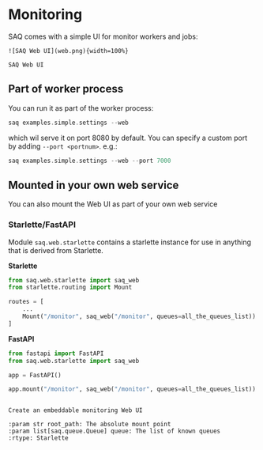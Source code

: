# Monitoring

SAQ comes with a simple UI for monitor workers and jobs:

```{figure-md}
![SAQ Web UI](web.png){width=100%}

SAQ Web UI
```

## Part of worker process

You can run it as part of the worker process:
```nasm
saq examples.simple.settings --web
```
which wil serve it on port 8080 by default. You can specify a custom port by adding `--port <portnum>`. e.g.:
```nasm
saq examples.simple.settings --web --port 7000
```

## Mounted in your own web service
You can also mount the Web UI as part of your own web service

### Starlette/FastAPI
Module `saq.web.starlette` contains a starlette instance for use in anything that is derived from Starlette.

**Starlette**
```python
from saq.web.starlette import saq_web
from starlette.routing import Mount

routes = [
    ...
    Mount("/monitor", saq_web("/monitor", queues=all_the_queues_list))
]
```

**FastAPI**
```python
from fastapi import FastAPI
from saq.web.starlette import saq_web

app = FastAPI()

app.mount("/monitor", saq_web("/monitor", queues=all_the_queues_list))
```


```{py:function} saq_web(root_path: str, queues: list[saq.queue.Queue]) -> Starlette:

Create an embeddable monitoring Web UI

:param str root_path: The absolute mount point
:param list[saq.queue.Queue] queue: The list of known queues
:rtype: Starlette
```
